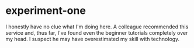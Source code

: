 # experiment-one
I honestly have no clue what I'm doing here. A colleague recommended this service and, thus far, I've found even the beginner tutorials completely over my head. I suspect he may have overestimated my skill with technology. 
